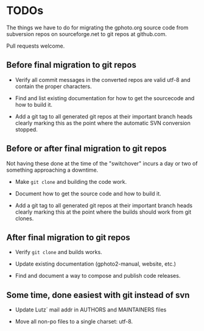TODOs
=====

The things we have to do for migrating the gphoto.org source code
from subversion repos on sourceforge.net to git repos at github.com.

Pull requests welcome.


Before final migration to git repos
-----------------------------------

  * Verify all commit messages in the converted repos are valid utf-8
    and contain the proper characters.

  * Find and list existing documentation for how to get the sourcecode
    and how to build it.

  * Add a git tag to all generated git repos at their important branch
    heads clearly marking this as the point where the automatic SVN
    conversion stopped.


Before or after final migration to git repos
--------------------------------------------

Not having these done at the time of the "switchover" incurs a day or
two of something approaching a downtime.

  * Make `git clone` and building the code work.

  * Document how to get the source code and how to build it.
  
  * Add a git tag to all generated git repos at their important branch
    heads clearly marking this at the point where the builds should
    work from git clones.


After final migration to git repos
----------------------------------

  * Verify `git clone` and builds works.

  * Update existing documentation (gphoto2-manual, website, etc.)

  * Find and document a way to compose and publish code releases.


Some time, done easiest with git instead of svn
-----------------------------------------------

  * Update Lutz´ mail addr in AUTHORS and MAINTAINERS files

  * Move all non-po files to a single charset: utf-8.
